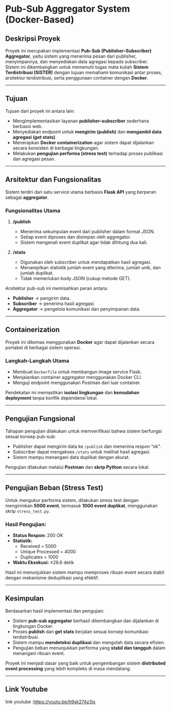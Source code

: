 # Pub-Sub Aggregator System (Docker-Based)

## Deskripsi Proyek
Proyek ini merupakan implementasi **Pub-Sub (Publisher–Subscriber) Aggregator**, yaitu sistem yang menerima pesan dari publisher, menyimpannya, dan menyediakan data agregasi kepada subscriber.  
Sistem ini dikembangkan untuk memenuhi tugas mata kuliah **Sistem Terdistribusi (SISTER)** dengan tujuan memahami komunikasi antar proses, arsitektur terdistribusi, serta penggunaan container dengan **Docker**.

---

## Tujuan
Tujuan dari proyek ini antara lain:
- Mengimplementasikan layanan **publisher–subscriber** sederhana berbasis web.  
- Menyediakan endpoint untuk **mengirim (publish)** dan **mengambil data agregasi (get stats)**.  
- Menerapkan **Docker containerization** agar sistem dapat dijalankan secara konsisten di berbagai lingkungan.  
- Melakukan **pengujian performa (stress test)** terhadap proses publikasi dan agregasi pesan.

---

## Arsitektur dan Fungsionalitas
Sistem terdiri dari satu service utama berbasis **Flask API** yang berperan sebagai **aggregator**.

### Fungsionalitas Utama
1. **/publish**  
   - Menerima sekumpulan event dari publisher dalam format JSON.  
   - Setiap event diproses dan disimpan oleh aggregator.  
   - Sistem mengenali event duplikat agar tidak dihitung dua kali.  

2. **/stats**  
   - Digunakan oleh subscriber untuk mendapatkan hasil agregasi.  
   - Menampilkan statistik jumlah event yang diterima, jumlah unik, dan jumlah duplikat.  
   - Tidak memerlukan body JSON (cukup metode GET).

Arsitektur pub-sub ini memisahkan peran antara:
- **Publisher** → pengirim data.  
- **Subscriber** → penerima hasil agregasi.  
- **Aggregator** → pengelola komunikasi dan penyimpanan data.

---

## Containerization
Proyek ini dikemas menggunakan **Docker** agar dapat dijalankan secara portabel di berbagai sistem operasi.

### Langkah-Langkah Utama
- Membuat `Dockerfile` untuk membangun image service Flask.  
- Menjalankan container aggregator menggunakan Docker CLI.  
- Menguji endpoint menggunakan Postman dari luar container.

Pendekatan ini memastikan **isolasi lingkungan** dan **kemudahan deployment** tanpa konflik dependensi lokal.

---

## Pengujian Fungsional
Tahapan pengujian dilakukan untuk memverifikasi bahwa sistem berfungsi sesuai konsep pub-sub:

- Publisher dapat mengirim data ke `/publish` dan menerima respon “ok”.  
- Subscriber dapat mengakses `/stats` untuk melihat hasil agregasi.  
- Sistem mampu menangani data duplikat dengan akurat.  

Pengujian dilakukan melalui **Postman** dan **skrip Python** secara lokal.

---

## Pengujian Beban (Stress Test)
Untuk mengukur performa sistem, dilakukan stress test dengan mengirimkan **5000 event**, termasuk **1000 event duplikat**, menggunakan skrip `stress_test.py`.

### Hasil Pengujian:
- **Status Respon:** 200 OK  
- **Statistik:**  
  - Received = 5000  
  - Unique Processed = 4000  
  - Duplicates = 1000  
- **Waktu Eksekusi:** ±26.6 detik  

Hasil ini menunjukkan sistem mampu memproses ribuan event secara stabil dengan mekanisme deduplikasi yang efektif.

---

## Kesimpulan
Berdasarkan hasil implementasi dan pengujian:
- Sistem **pub-sub aggregator** berhasil dikembangkan dan dijalankan di lingkungan Docker.  
- Proses **publish** dan **get stats** berjalan sesuai konsep komunikasi terdistribusi.  
- Sistem mampu **mendeteksi duplikasi** dan mengolah data secara efisien.  
- Pengujian beban menunjukkan performa yang **stabil dan tangguh** dalam menangani ribuan event.  

Proyek ini menjadi dasar yang baik untuk pengembangan sistem **distributed event processing** yang lebih kompleks di masa mendatang.

---

## Link Youtube
link youtube :https://youtu.be/h9sk274z3is